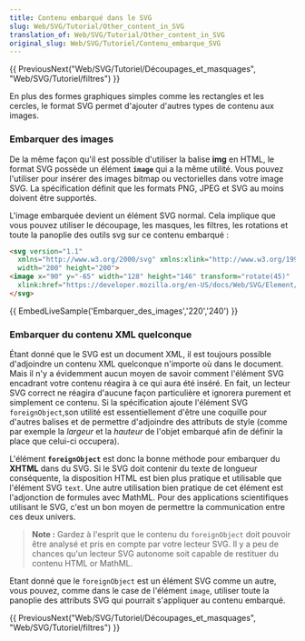 ```yaml
---
title: Contenu embarqué dans le SVG
slug: Web/SVG/Tutorial/Other_content_in_SVG
translation_of: Web/SVG/Tutorial/Other_content_in_SVG
original_slug: Web/SVG/Tutoriel/Contenu_embarque_SVG
---
```

{{ PreviousNext("Web/SVG/Tutoriel/Découpages_et_masquages", "Web/SVG/Tutoriel/filtres") }}

En plus des formes graphiques simples comme les rectangles et les cercles, le format SVG permet d'ajouter d'autres types de contenu aux images.

### Embarquer des images

De la même façon qu'il est possible d'utiliser la balise **img** en HTML, le format SVG possède un élément **`image`** qui a la même utilité. Vous pouvez l'utiliser pour insérer des images bitmap ou vectorielles dans votre image SVG. La spécification définit que les formats PNG, JPEG et SVG au moins doivent être supportés.

L'image embarquée devient un élément SVG normal. Cela implique que vous pouvez utiliser le découpage, les masques, les filtres, les rotations et toute la panoplie des outils svg sur ce contenu embarqué :

```html
<svg version="1.1"
  xmlns="http://www.w3.org/2000/svg" xmlns:xlink="http://www.w3.org/1999/xlink"
  width="200" height="200">
<image x="90" y="-65" width="128" height="146" transform="rotate(45)"
  xlink:href="https://developer.mozilla.org/en-US/docs/Web/SVG/Element/image/mdn_logo_only_color.png"/>
</svg>
```

{{ EmbedLiveSample('Embarquer_des_images','220','240') }}

### Embarquer du contenu XML quelconque

Étant donné que le SVG est un document XML, il est toujours possible d'adjoindre un contenu XML quelconque n'importe où dans le document. Mais il n'y a évidemment aucun moyen de savoir comment l'élément SVG encadrant votre contenu réagira à ce qui aura été inséré. En fait, un lecteur SVG correct ne réagira d'aucune façon particulière et ignorera purement et simplement ce contenu. Si la spécification ajoute l'élément SVG `foreignObject`,son utilité est essentiellement d'être une coquille pour d'autres balises et de permettre d'adjoindre des attributs de style (comme par exemple la _largeur_ et la _hauteur_ de l'objet embarqué afin de définir la place que celui-ci occupera).

L'élément **`foreignObject`** est donc la bonne méthode pour embarquer du **XHTML** dans du SVG. Si le SVG doit contenir du texte de longueur conséquente, la disposition HTML est bien plus pratique et utilisable que l'élément SVG `text`. Une autre utilisation bien pratique de cet élément est l'adjonction de formules avec MathML. Pour des applications scientifiques utilisant le SVG, c'est un bon moyen de permettre la communication entre ces deux univers.

> **Note :** Gardez à l'esprit que le contenu du `foreignObject` doit pouvoir être analysé et pris en compte par votre lecteur SVG. Il y a peu de chances qu'un lecteur SVG autonome soit capable de restituer du contenu HTML or MathML.

Etant donné que le `foreignObject` est un élément SVG comme un autre, vous pouvez, comme dans le case de l'élément `image`, utiliser toute la panoplie des attributs SVG qui pourrait s'appliquer au contenu embarqué.

{{ PreviousNext("Web/SVG/Tutoriel/Découpages_et_masquages", "Web/SVG/Tutoriel/filtres") }}
